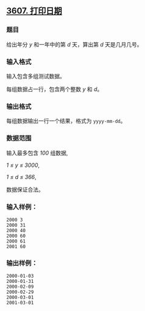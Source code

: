 ## [3607. 打印日期](https://www.acwing.com/problem/content/3610/)

### 题目

给出年分 *y* 和一年中的第 *d* 天，算出第 *d* 天是几月几号。

### 输入格式

输入包含多组测试数据。

每组数据占一行，包含两个整数 *y* 和 *d*。

### 输出格式

每组数据输出一行一个结果，格式为 `yyyy-mm-dd`。

### 数据范围

输入最多包含 *100* 组数据,

*1 ≤ y ≤ 3000*,

*1 ≤ d ≤ 366*,

数据保证合法。

### 输入样例：

```
2000 3
2000 31
2000 40
2000 60
2000 61
2001 60
```

### 输出样例：

```
2000-01-03
2000-01-31
2000-02-09
2000-02-29
2000-03-01
2001-03-01
```
